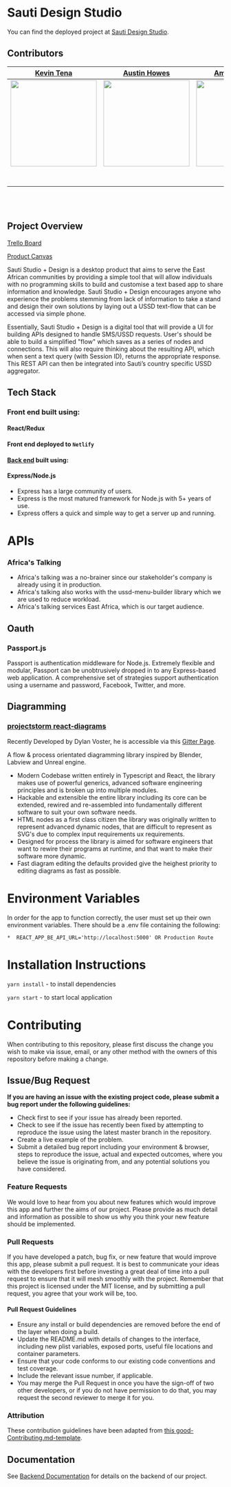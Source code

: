 # Sauti Design Studio

You can find the deployed project at [Sauti Design Studio](https://sautistudio.netlify.com/).

## Contributors

|[Kevin Tena](https://github.com/kevten22)|[Austin Howes](https://github.com/austie702)|[Amber Meador](https://github.com/nek0senpa1)|[Leianne Louis](https://github.com/leianne)|[Sean Kennedy](https://github.com/skennedy93)| [Thomas Claydon](https://github.com/gittc100)| 
| :-----------------------------------------------------------------------------------------------------------: | :-----------------------------------------------------------------------------------------------------------: | :-----------------------------------------------------------------------------------------------------------: | :-----------------------------------------------------------------------------------------------------------: | :-----------------------------------------------------------------------------------------------------------: | :-----------------------------------------------------------------------------------------------------------: |
|[<img src="https://avatars0.githubusercontent.com/u/36459496?s=400&v=4" width = "200" />](https://github.com/kevten22)|[<img src="https://media.licdn.com/dms/image/C4E03AQEFOwyBzZSi_A/profile-displayphoto-shrink_800_800/0?e=1572480000&v=beta&t=dj9oTr66FidYvkw8MxewVTGOIHVmCAZCGALsE9HzoeM" width = "200" />](https://github.com/austie702) | [<img src="https://avatars2.githubusercontent.com/u/44776869?s=400&v=4" width = "200" />](https://github.com/nek0senpa1)| [<img src="https://avatars0.githubusercontent.com/u/26041727?s=400&v=4" width = "200" />](https://github.com/leianne)|[<img src="https://avatars0.githubusercontent.com/u/38869679?s=400&v=4" width = "200" />](https://github.com/skennedy93)| [<img src="https://avatars3.githubusercontent.com/u/37307521?s=400&u=81331a855611530734a0268c3fda7893e2aa12cd&v=4" width = "200" />](https://github.com/gittc100)|
| [<img src="https://github.com/favicon.ico" width="15"> ](https://github.com/kevten22)|[<img src="https://github.com/favicon.ico" width="15"> ](https://github.com/austie702)|[<img src="https://github.com/favicon.ico" width="15"> ](https://github.com/nek0senpa1) | [<img src="https://github.com/favicon.ico" width="15"> ](https://github.com/leianne)| [<img src="https://github.com/favicon.ico" width="15"> ](https://github.com/skennedy93)| [<img src="https://github.com/favicon.ico" width="15"> ](https://github.com/gittc100)|
| [ <img src="https://static.licdn.com/sc/h/al2o9zrvru7aqj8e1x2rzsrca" width="15"> ](https://www.linkedin.com/in/kevintena22/) | [ <img src="https://static.licdn.com/sc/h/al2o9zrvru7aqj8e1x2rzsrca" width="15"> ](https://www.linkedin.com/in/austinhowes/) | [ <img src="https://static.licdn.com/sc/h/al2o9zrvru7aqj8e1x2rzsrca" width="15"> ](https://www.linkedin.com/in/amber-meador-62075213a/) | [ <img src="https://static.licdn.com/sc/h/al2o9zrvru7aqj8e1x2rzsrca" width="15"> ](https://www.linkedin.com/in/leiannelouis/) | [ <img src="https://static.licdn.com/sc/h/al2o9zrvru7aqj8e1x2rzsrca" width="15"> ](https://www.linkedin.com/in/sean-kennedy-8a9383136/) | [ <img src="https://static.licdn.com/sc/h/al2o9zrvru7aqj8e1x2rzsrca" width="15"> ](https://www.linkedin.com/in/thomas-claydon/) |

<br>
<br>


## Project Overview

[Trello Board](https://trello.com/b/4HBS1AfL/sauti-design)

[Product Canvas](https://www.notion.so/Sauti-Design-Studio-f83f84ecef3c4e51b07a1a941580c306)

Sauti Studio + Design is a desktop product that aims to serve the East African communities by providing a simple tool that will allow individuals with no programming skills to build and customise a text based app to share information and knowledge. Sauti Studio + Design encourages anyone who experience the problems stemming from lack of information to take a stand and design their own solutions by laying out a USSD text-flow that can be accessed via simple phone.

Essentially, Sauti Studio + Design is a digital tool that will provide a  UI for building APIs designed to handle SMS/USSD requests.  User's should be able to build a simplified "flow" which saves as a series of nodes and connections.  This will also require thinking about the resulting API, which when sent a text query (with Session ID), returns the appropriate response. This REST API can then be integrated into Sauti’s country specific USSD aggregator.

## Tech Stack

### Front end built using:

#### React/Redux

#### Front end deployed to `Netlify`

#### [Back end](https://github.com/labs13-sauti-studio/sauti-studio-BE) built using:

#### Express/Node.js

- Express has a large community of users.
- Express is the most matured framework for Node.js with 5+ years of use.
- Express offers a quick and simple way to get a server up and running.

# APIs

### Africa's Talking
- Africa's talking was a no-brainer since our stakeholder's company is already using it in production.
- Africa's talking also works with the  ussd-menu-builder library which we are used to reduce workload.
- Africa's talking services East Africa, which is our target audience.

## Oauth

### Passport.js

Passport is authentication middleware for Node.js. Extremely flexible and modular, Passport can be unobtrusively dropped in to any Express-based web application. A comprehensive set of strategies support authentication using a username and password, Facebook, Twitter, and more.

## Diagramming

### [projectstorm react-diagrams](https://github.com/projectstorm/react-diagrams)

Recently Developed by Dylan Voster, he is accessible via this [Gitter Page](https://gitter.im/projectstorm/react-diagrams). 

A flow & process orientated diagramming library inspired by Blender, Labview and Unreal engine.

- Modern Codebase written entirely in Typescript and React, the library makes use of powerful generics, advanced software engineering principles and is broken up into multiple modules.
- Hackable and extensible the entire library including its core can be extended, rewired and re-assembled into fundamentally different software to suit your own software needs.
- HTML nodes as a first class citizen the library was originally written to represent advanced dynamic nodes, that are difficult to represent as SVG's due to complex input requirements ux requirements.
- Designed for process the library is aimed for software engineers that want to rewire their programs at runtime, and that want to make their software more dynamic.
- Fast diagram editing the defaults provided give the heighest priority to editing diagrams as fast as possible.

# Environment Variables

In order for the app to function correctly, the user must set up their own environment variables. There should be a .env file containing the following:

    *  REACT_APP_BE_API_URL='http://localhost:5000' OR Production Route 
    
# Installation Instructions

`yarn install` - to install dependencies

`yarn start` - to start local application

# Contributing

When contributing to this repository, please first discuss the change you wish to make via issue, email, or any other method with the owners of this repository before making a change.

## Issue/Bug Request

**If you are having an issue with the existing project code, please submit a bug report under the following guidelines:**

- Check first to see if your issue has already been reported.
- Check to see if the issue has recently been fixed by attempting to reproduce the issue using the latest master branch in the repository.
- Create a live example of the problem.
- Submit a detailed bug report including your environment & browser, steps to reproduce the issue, actual and expected outcomes, where you believe the issue is originating from, and any potential solutions you have considered.

### Feature Requests

We would love to hear from you about new features which would improve this app and further the aims of our project. Please provide as much detail and information as possible to show us why you think your new feature should be implemented.

### Pull Requests

If you have developed a patch, bug fix, or new feature that would improve this app, please submit a pull request. It is best to communicate your ideas with the developers first before investing a great deal of time into a pull request to ensure that it will mesh smoothly with the project.
Remember that this project is licensed under the MIT license, and by submitting a pull request, you agree that your work will be, too.

#### Pull Request Guidelines

- Ensure any install or build dependencies are removed before the end of the layer when doing a build.
- Update the README.md with details of changes to the interface, including new plist variables, exposed ports, useful file locations and container parameters.
- Ensure that your code conforms to our existing code conventions and test coverage.
- Include the relevant issue number, if applicable.
- You may merge the Pull Request in once you have the sign-off of two other developers, or if you do not have permission to do that, you may request the second reviewer to merge it for you.

### Attribution

These contribution guidelines have been adapted from [this good-Contributing.md-template](https://gist.github.com/PurpleBooth/b24679402957c63ec426).

## Documentation

See [Backend Documentation](https://github.com/labs13-sauti-studio/sauti-studio-BE/blob/master/README.md) for details on the backend of our project.
```

```
